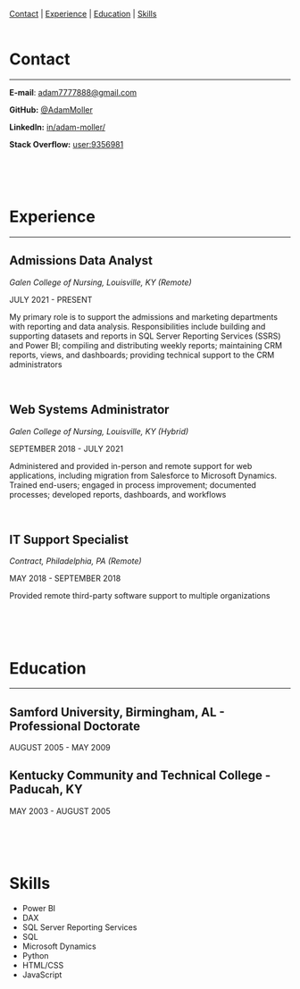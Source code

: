 [Contact](#contact) | [Experience](#experience) | [Education](#education) | [Skills](#skills)
<br/>
<br/>
# Contact
* * *
**E-mail**: <adam7777888@gmail.com>

**GitHub:** [@AdamMoller](https://github.com/AdamMoller/)

**LinkedIn:** [in/adam-moller/](https://www.linkedin.com/in/adam-moller)

**Stack Overflow:** [user:9356981](https://stackoverflow.com/users/9356981/adam-moller)

<br/>
<br/>
<br/>

# Experience
* * *
## Admissions Data Analyst
*Galen College of Nursing, Louisville, KY (Remote)*

JULY 2021 - PRESENT

My primary role is to support the admissions and marketing departments with reporting and data analysis. Responsibilities include building and supporting datasets and reports in SQL Server Reporting Services (SSRS) and Power BI; compiling and distributing weekly reports; maintaining CRM reports, views, and dashboards; providing technical support to the CRM administrators

<br/>

## Web Systems Administrator
*Galen College of Nursing, Louisville, KY (Hybrid)*

SEPTEMBER 2018 - JULY 2021

Administered and provided in-person and remote support for web applications, including migration from Salesforce to Microsoft Dynamics. Trained end-users; engaged in process improvement; documented processes; developed reports, dashboards, and workflows

<br/>

## IT Support Specialist
*Contract, Philadelphia, PA (Remote)*

MAY 2018 -  SEPTEMBER 2018

Provided remote third-party software support to multiple organizations

<br/>
<br/>
<br/>

# Education
* * *
## Samford University, Birmingham, AL - Professional Doctorate
AUGUST 2005 - MAY 2009

## Kentucky Community and Technical College - Paducah, KY 
MAY 2003 - AUGUST 2005

<br/>
<br/>
<br/>

# Skills
- Power BI
- DAX
- SQL Server Reporting Services 
- SQL
- Microsoft Dynamics
- Python
- HTML/CSS
- JavaScript

<br/>
<br/>
